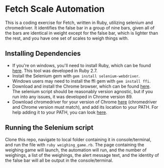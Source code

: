# Fetch Scale Automation
This is a coding exercise for Fetch, written in Ruby, utilizing selenium and chromedriver. It identifies the false bar in a group of nine bars, given all of the bars are identical in weight except for the false bar, which is lighter than the rest, and you have one set of scales to weigh things with.

## Installing Dependencies
- If you're on windows, you'll need to install Ruby, which can be found [here](https://rubyinstaller.org/downloads/). This tool was developed in Ruby 2.7.
- Install the Selenium gem with `gem install selenium-webdriver`. Windows users may need to install the ffi gem with `gem install ffi`.
- Download and install the Chrome browser, which can be found [here](https://www.google.com/chrome/). The selenium script should be reasonably version agnostic, but if you run into any issues, it was developed in Chrome version 89. 
- Download chromedriver for your version of Chrome [here](https://sites.google.com/a/chromium.org/chromedriver/downloads) (chromedriver and Chrome version must match), and add its location to your PATH. For help adding it to your PATH, you can look [here](https://zwbetz.com/download-chromedriver-binary-and-add-to-your-path-for-automated-functional-testing/).

## Running the Selenium script
Clone this repo, navigate to local folder containing it in console/terminal, and run the file with `ruby weighing_game.rb`. The page containing the weighing game will launch, the automation will run, and the number of weighings, a list of the weighings, the alert message text, and the identity of the false bar will all be output in the console/terminal.
